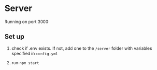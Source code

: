 # Server

Running on port 3000

## Set up

1. check if .env exists. If not, add one to the `/server` folder with variables specified in `config.yml`

2. run `npm start`
